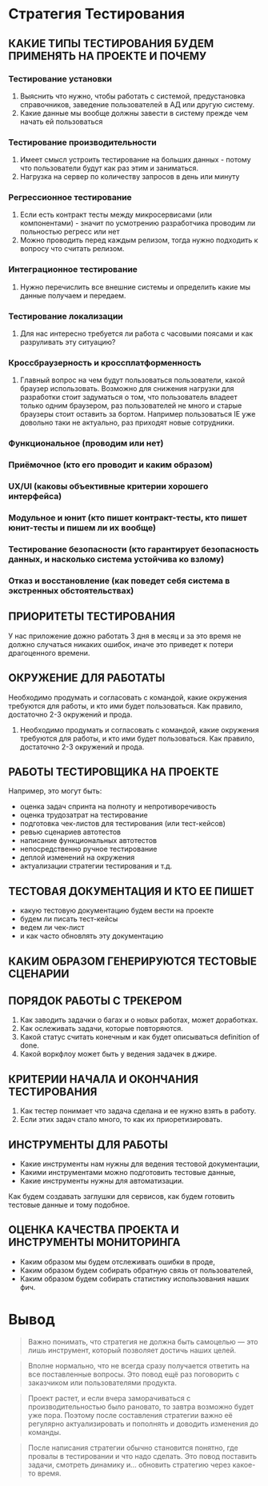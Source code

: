 # Стратегия Тестирования


## КАКИЕ ТИПЫ ТЕСТИРОВАНИЯ БУДЕМ ПРИМЕНЯТЬ НА ПРОЕКТЕ И ПОЧЕМУ

### Тестирование установки
1. Выяснить что нужно, чтобы работать с системой, предустановка справочников, заведение пользователей в АД или другую систему.
2. Какие данные мы вообще должны завести в систему прежде чем начать ей пользоваться

### Тестирование производительности
1. Имеет смысл устроить тестирование на больших данных - потому что пользователи будут как раз этим и заниматься.
2. Нагрузка на сервер по количеству запросов в день или минуту

### Регрессионное тестирование
1. Если есть контракт тесты между микросервисами (или компонентами) - значит по усмотрению разработчика проводим ли польностью регресс или нет
2. Можно проводить перед каждым релизом, тогда нужно подходить к вопросу что считать релизом.

### Интеграционное тестирование
1. Нужно перечислить все внешние системы и определить какие мы данные получаем и передаем.

### Тестирование локализации
1. Для нас интересно требуется ли работа с часовыми поясами и как разруливать эту ситуацию?

### Кроссбраузерность и кроссплатформенность
1. Главный вопрос на чем будут пользоваться пользователи, какой браузер использовать. Возможно для снижения нагрузки для разработки стоит задуматься о том, что пользователь владеет только одним браузером, раз пользователей не много и старые браузеры стоит оставить за бортом. Например пользоваться IE уже довольно таки не актуально, раз приходят новые сотрудники.

### Функциональное (проводим или нет)

### Приёмочное (кто его проводит и каким образом)

### UX/UI (каковы объективные критерии хорошего интерфейса)

### Модульное и юнит (кто пишет контракт-тесты, кто пишет юнит-тесты и пишем ли их вообще)

### Тестирование безопасности (кто гарантирует безопасность данных, и насколько система устойчива ко взлому)

### Отказ и восстановление (как поведет себя система в экстренных обстоятельствах)

## ПРИОРИТЕТЫ ТЕСТИРОВАНИЯ
У нас приложение дожно работать 3 дня в месяц и за это время не должно случаться никаких ошибок, иначе это приведет к потери драгоценного времени.

## ОКРУЖЕНИЕ ДЛЯ РАБОТАТЫ
Необходимо продумать и согласовать с командой, какие окружения требуются для работы, и кто ими будет пользоваться. Как правило, достаточно 2-3 окружений и прода.

1. Необходимо продумать и согласовать с командой, какие окружения требуются для работы, и кто ими будет пользоваться. Как правило, достаточно 2-3 окружений и прода.
  
## РАБОТЫ ТЕСТИРОВЩИКА НА ПРОЕКТЕ
Например, это могут быть:

+ оценка задач спринта на полноту и непротиворечивость
+ оценка трудозатрат на тестирование
+ подготовка чек-листов для тестирования (или тест-кейсов)
+ ревью сценариев автотестов
+ написание функциональных автотестов
+ непосредственно ручное тестирование
+ деплой изменений на окружения
+ актуализации стратегии тестирования и т.д.

## ТЕСТОВАЯ ДОКУМЕНТАЦИЯ И КТО ЕЕ ПИШЕТ


+ какую тестовую документацию будем вести на проекте
+ будем ли писать тест-кейсы
+ ведем ли чек-лист
+ и как часто обновлять эту документацию

## КАКИМ ОБРАЗОМ ГЕНЕРИРУЮТСЯ ТЕСТОВЫЕ СЦЕНАРИИ

## ПОРЯДОК РАБОТЫ С ТРЕКЕРОМ

1. Как заводить задачки о багах и о новых работах, может доработках.
2. Как ослеживать задачи, которые повторяются. 
3. Какой статус считать конечным и как будет описываться definition of done.
4. Какой воркфлоу может быть у ведения задачек в джире.
   
## КРИТЕРИИ НАЧАЛА И ОКОНЧАНИЯ ТЕСТИРОВАНИЯ

1. Как тестер понимает что задача сделана и ее нужно взять в работу.
2. Если этих задач стало много, то как их приоретизировать.
  
## ИНСТРУМЕНТЫ ДЛЯ РАБОТЫ

+ Какие инструменты нам нужны для ведения тестовой документации,
+ Какими инструментами можно подготовить тестовые данные,
+ Какие инструменты нужны для автоматизации.
  
Как будем создавать заглушки для сервисов, как будем готовить тестовые данные и тому подобное. 


## ОЦЕНКА КАЧЕСТВА ПРОЕКТА И ИНСТРУМЕНТЫ МОНИТОРИНГА

+ Каким образом мы будем отслеживать ошибки в проде,
+ Каким образом будем собирать обратную связь от пользователей,
+ Каким образом будем собирать статистику использования наших фич.


# Вывод

> Важно понимать, что стратегия не должна быть самоцелью — это лишь инструмент, который позволяет достичь наших целей.

> Вполне нормально, что не всегда сразу получается ответить на все поставленные вопросы. Это повод ещё раз поговорить с заказчиком или пользователями продукта.

> Проект растет, и если вчера заморачиваться с производительностью было рановато, то завтра возможно будет уже пора. Поэтому после составления стратегии важно её регулярно актуализировать и пополнять и доводить изменения до команды.

> После написания стратегии обычно становится понятно, где провалы в тестировании и что надо сделать. Это повод поставить задачи, смотреть динамику и… обновить стратегию через какое-то время.